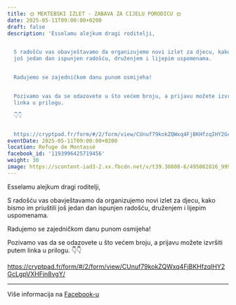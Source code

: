 ```yaml
---
title: 🌞 MEKTEBSKI IZLET - ZABAVA ZA CIJELU PORODICU 🌞
date: 2025-05-11T09:00:00+0200
draft: false
description: 'Esselamu alejkum dragi roditelji,


  S radošću vas obavještavamo da organizujemo novi izlet za djecu, kako bismo im priuštili
  još jedan dan ispunjen radošću, druženjem i lijepim uspomenama.


  Radujemo se zajedničkom danu punom osmijeha!


  Pozivamo vas da se odazovete u što većem broju, a prijavu možete izvršiti putem
  linka u prilogu.

  👇👇


  https://cryptpad.fr/form/#/2/form/view/CUnuf79kokZQWxq4FjBKHfzqIHY2GcLgpVXHFjn8vgY/'
eventDate: 2025-05-11T09:00:00+0200
location: Refuge de Montassé
facebook_id: '1193996425719456'
weight: 30
image: https://scontent-iad3-2.xx.fbcdn.net/v/t39.30808-6/495002816_999819255612007_6095771516433501333_n.jpg?_nc_cat=106&ccb=1-7&_nc_sid=9e60e4&_nc_ohc=q6tpzsvNIyMQ7kNvwFC_PSm&_nc_oc=Adk35LvPcJsruYYq7O7xgUJ2rA0R7qpxSXicNpxC5yE4iFV_P0vgo7DYH-eDZJbGuII&_nc_zt=23&_nc_ht=scontent-iad3-2.xx&edm=ABTKTjYEAAAA&_nc_gid=UgcDJcZL0R23KocP6YXFeg&oh=00_AfUQFuTRvFeFPr98-ozzZAIxhAoz_WduqR2OYAdCSmjBOQ&oe=68A72F05
---
```


Esselamu alejkum dragi roditelji,

S radošću vas obavještavamo da organizujemo novi izlet za djecu, kako bismo im priuštili još jedan dan ispunjen radošću, druženjem i lijepim uspomenama.

Radujemo se zajedničkom danu punom osmijeha!

Pozivamo vas da se odazovete u što većem broju, a prijavu možete izvršiti putem linka u prilogu.
👇👇

https://cryptpad.fr/form/#/2/form/view/CUnuf79kokZQWxq4FjBKHfzqIHY2GcLgpVXHFjn8vgY/

---

Više informacija na [Facebook-u](https://facebook.com/events/1193996425719456)